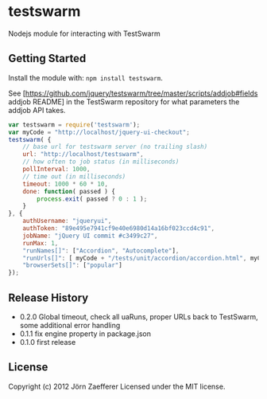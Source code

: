 # testswarm

Nodejs module for interacting with TestSwarm

## Getting Started
Install the module with: `npm install testswarm`.

See [https://github.com/jquery/testswarm/tree/master/scripts/addjob#fields addjob README] in the TestSwarm repository for what parameters the addjob API takes.

```javascript
var testswarm = require('testswarm');
var myCode = "http://localhost/jquery-ui-checkout";
testswarm( {
	// base url for testswarm server (no trailing slash)
	url: "http://localhost/testswarm",
	// how often to job status (in milliseconds)
	pollInterval: 1000,
	// time out (in milliseconds)
	timeout: 1000 * 60 * 10,
	done: function( passed ) {
		process.exit( passed ? 0 : 1 );
	}
}, {
	authUsername: "jqueryui",
	authToken: "89e495e7941cf9e40e6980d14a16bf023ccd4c91",
	jobName: "jQuery UI commit #c3499c27",
	runMax: 1,
	"runNames[]": ["Accordion", "Autocomplete"],
	"runUrls[]": [ myCode + "/tests/unit/accordion/accordion.html", myCode + "/tests/unit/autocomplete/autocomplete.html" ],
	"browserSets[]": ["popular"]
});
```

## Release History
* 0.2.0 Global timeout, check all uaRuns, proper URLs back to TestSwarm, some additional error handling
* 0.1.1 fix engine property in package.json
* 0.1.0 first release

## License
Copyright (c) 2012 Jörn Zaefferer
Licensed under the MIT license.

